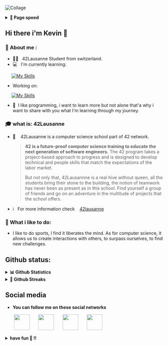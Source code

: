 
![Collage](https://user-images.githubusercontent.com/92105776/209567571-628ecca0-8a9e-478e-a9bb-453ba14f50ad.jpg)

<details>
  <summary><b>🚀 Page speed</b></summary>
  <br />
  <table>
    <tr>
      <td align="center">
      <img src="/metrics.plugin.pagespeed.detailed.svg" alt="Metrics" width="300">
    </tr>
  </table>
</details>

## Hi there i'm Kevin 👋

    
### 🙋 **About me :** 
* 👨‍💻&nbsp;&nbsp; 42Lausanne Student from switzerland.
* 💻&nbsp;&nbsp; I'm currently learning:

&nbsp;&nbsp;&nbsp;&nbsp;&nbsp;[![My Skills](https://skillicons.dev/icons?i=c,cpp,cs)](https://skillicons.dev)

* Working on:

&nbsp;&nbsp;&nbsp;&nbsp;&nbsp;[![My Skills](https://skillicons.dev/icons?i=vim,vscode)](https://skillicons.dev)

* 👤&nbsp;&nbsp;I like programming, i want to learn more but not alone that'a why i want to share with you what I'm learning through my journey.

### 🎓 **what is:** 42Lausanne
* 🏫&nbsp;&nbsp;&nbsp; 42Lausanne is a computer science school part of 42 network.

  >**42 is a future-proof computer science training to educate the next generation of software engineers.** The 42 program takes a project-based approach to progress and is designed to develop technical and people skills that match the expectations of the labor market.
  >
  >But not only that, 42Lausannne is a real hive without queen, all the students bring their stone to the building, the notion of teamwork has never been as present as in this school. Find yourself a group of friends and go on an adventure in the multitude of projects that the school offers.

* ℹ&nbsp;&nbsp; For more information check &nbsp;&nbsp;&nbsp;[42lausanne](https://www.42lausanne.ch/)
### 🏃 **What i like to do:** 
* I like to do sports, I find it liberates the mind. As for computer science, it allows us to create interactions with others, to surpass ourselves, to find new challenges.

## Github status:

<details>
  <summary><b>📊 Github Statistics</b></summary>
  <br />
  
  <table>
    <col style="width: 50%;">
    <col style="width: 50%;">
    <tr>
      <td>
        <img src="/metrics.classic.svg" alt="Metrics" width="400">
        <br>
        <img src="/metrics.plugin.isocalendar.svg" alt="Metrics" width="400">
        <br>  
        <img src="/metrics.plugin.lines.history.svg" alt="Metrics" width="400">
      </td>
      <td>
        <sub><em>Default Analysis - Profile Habits chart</em></sub><br>
        <img src="/metrics.plugin.habits.charts.svg" alt="Metrics" width="400">
        <br>
        <hr style="height: 1px;">
        <sub><em>Default Analysis - Wakatime</em></sub><br>
        <img src="/metrics.plugin.wakatime.svg" alt="Metrics" width="400">
        <br>
        <hr style="height: 10%;">
        <sub><em>Default Analysis - langage indepth</em></sub><br>
        <img src="/metrics.plugin.languages.details.svg" alt="Metrics" width="400">    
      </td>
    </tr>
    <tr>
        <td colspan="2" align="right">
          <sup>Profile Analysis & Language Activity. Generated with <a href="https://github.com/lowlighter/metrics">lowlighter/metrics</a></sup>
        </td>
    </tr>
  </table>

</details>

<details>	
  <summary><b>📆 Github Streaks</b></summary
  <br />
  <img height="180em" src="https://github-readme-streak-stats.herokuapp.com?user=0xCAF3D0OD&theme=buefy&date_format=j%20M%5B%20Y%5D&mode=weekly" />
</details>

## Social media
* **You can follow me on these social networks**

&nbsp;&nbsp;&nbsp;&nbsp;&nbsp;&nbsp;&nbsp;[<img src="https://cdn.simpleicons.org/42/333333" height="50" width="50">](https://profile.intra.42.fr/users/kdi-noce)
&nbsp;&nbsp;&nbsp;&nbsp;&nbsp;
[<img src="https://cdn.simpleicons.org/linkedin/333333" height="50" width="50">](https://www.linkedin.com/in/kevin-di-nocera-175779248/)
&nbsp;&nbsp;&nbsp;&nbsp;&nbsp;
[<img src="https://cdn.simpleicons.org/instagram/333333" height="50" width="50">](https://www.instagram.com/iamk_3.0/?hl=fr)
&nbsp;&nbsp;&nbsp;&nbsp;&nbsp;
[<img src="https://cdn.simpleicons.org/twitter/333333" height="50" width="50">](https://twitter.com/KNocera)

<details>
  <summary><b>have fun 🖖 !!</b></summary>
  <br />
    <div style="text-align: center;">
       <img src="https://random-memer-production-8593.up.railway.app/" title="Meme" alt="Please refresh the page if the meme doesn't show up." width="200">
    </div>
</details>
